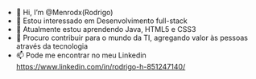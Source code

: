- 👋 Hi, I’m @Menrodx(Rodrigo)
- 👀 Estou interessado em Desenvolvimento full-stack
- 🌱 Atualmente estou aprendendo Java, HTML5 e CSS3
- 💞️ Procuro contribuir para o mundo da TI, agregando valor às pessoas através da tecnologia
- 📫 Pode me encontrar no meu Linkedin https://www.linkedin.com/in/rodrigo-h-851247140/

<!---
Menrodx/Menrodx is a ✨ special ✨ repository because its `README.md` (this file) appears on your GitHub profile.
You can click the Preview link to take a look at your changes.
--->

